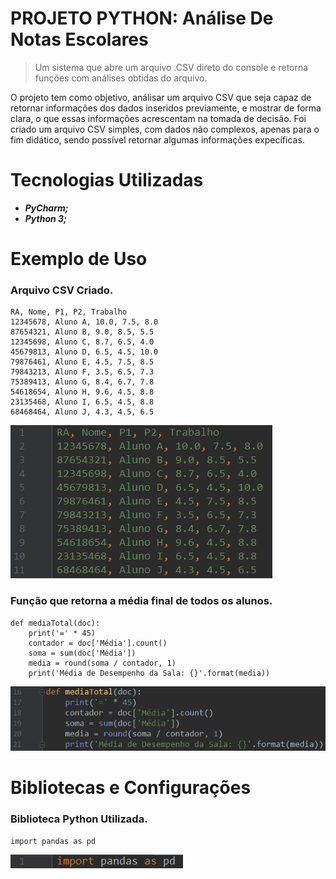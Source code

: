 # PROJETO PYTHON: Análise De Notas Escolares

> Um sistema que abre um arquivo .CSV direto do console e retorna funções com análises obtidas do arquivo.

  O projeto tem como objetivo, análisar um arquivo CSV que seja capaz de retornar informações dos dados
inseridos previamente, e mostrar de forma clara, o que essas informações acrescentam na tomada de decisão.
  Foi criado um arquivo CSV simples, com dados não complexos, apenas para o fim didático, sendo possível retornar
algumas informações expecíficas.

# Tecnologias Utilizadas
* **_PyCharm;_**
* **_Python 3;_**

# Exemplo de Uso
### Arquivo CSV Criado.
```
RA, Nome, P1, P2, Trabalho
12345678, Aluno A, 10.0, 7.5, 8.0
87654321, Aluno B, 9.0, 8.5, 5.5
12345698, Aluno C, 8.7, 6.5, 4.0
45679813, Aluno D, 6.5, 4.5, 10.0
79876461, Aluno E, 4.5, 7.5, 8.5
79843213, Aluno F, 3.5, 6.5, 7.3
75389413, Aluno G, 8.4, 6.7, 7.8
54618654, Aluno H, 9.6, 4.5, 8.8
23135468, Aluno I, 6.5, 4.5, 8.8
68468464, Aluno J, 4.3, 4.5, 6.5
```
![CSV](https://github.com/ThiagoLozano/Analise-de-Dados-Escolares/blob/master/Screenshot/CSV.PNG)


### Função que retorna a média final de todos os alunos.
```
def mediaTotal(doc):
    print('=' * 45)
    contador = doc['Média'].count()
    soma = sum(doc['Média'])
    media = round(soma / contador, 1)
    print('Média de Desempenho da Sala: {}'.format(media))
```
![Função Média Final](https://github.com/ThiagoLozano/Analise-de-Dados-Escolares/blob/master/Screenshot/Media_total.PNG)

# Bibliotecas e Configurações

### Biblioteca Python Utilizada.

```
import pandas as pd
```
![Biblioteca](https://github.com/ThiagoLozano/Analise-de-Dados-Escolares/blob/master/Screenshot/Biblioteca.PNG)
